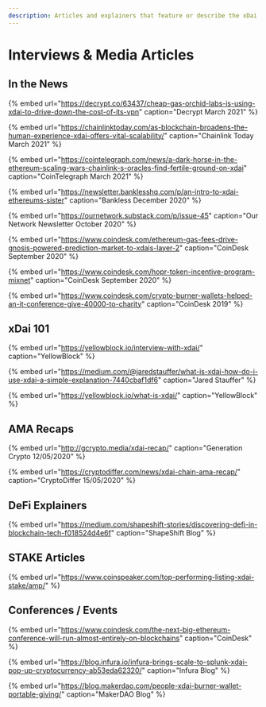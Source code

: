 ```yaml
---
description: Articles and explainers that feature or describe the xDai ecosystem
---
```


# Interviews & Media Articles

## In the News

{% embed url="https://decrypt.co/63437/cheap-gas-orchid-labs-is-using-xdai-to-drive-down-the-cost-of-its-vpn" caption="Decrypt March 2021" %}

{% embed url="https://chainlinktoday.com/as-blockchain-broadens-the-human-experience-xdai-offers-vital-scalability/" caption="Chainlink Today March 2021" %}

{% embed url="https://cointelegraph.com/news/a-dark-horse-in-the-ethereum-scaling-wars-chainlink-s-oracles-find-fertile-ground-on-xdai" caption="CoinTelegraph March 2021" %}

{% embed url="https://newsletter.banklesshq.com/p/an-intro-to-xdai-ethereums-sister" caption="Bankless December 2020" %}

{% embed url="https://ournetwork.substack.com/p/issue-45" caption="Our Network Newsletter October 2020" %}

{% embed url="https://www.coindesk.com/ethereum-gas-fees-drive-gnosis-powered-prediction-market-to-xdais-layer-2" caption="CoinDesk September 2020" %}

{% embed url="https://www.coindesk.com/hopr-token-incentive-program-mixnet" caption="CoinDesk September 2020" %}

{% embed url="https://www.coindesk.com/crypto-burner-wallets-helped-an-it-conference-give-40000-to-charity" caption="CoinDesk 2019" %}



## xDai 101

{% embed url="https://yellowblock.io/interview-with-xdai/" caption="YellowBlock" %}

{% embed url="https://medium.com/@jaredstauffer/what-is-xdai-how-do-i-use-xdai-a-simple-explanation-7440cbaf1df6" caption="Jared Stauffer" %}

{% embed url="https://yellowblock.io/what-is-xdai/" caption="YellowBlock" %}

## AMA Recaps

{% embed url="http://gcrypto.media/xdai-recap/" caption="Generation Crypto 12/05/2020" %}

{% embed url="https://cryptodiffer.com/news/xdai-chain-ama-recap/" caption="CryptoDiffer 15/05/2020" %}



## DeFi Explainers

{% embed url="https://medium.com/shapeshift-stories/discovering-defi-in-blockchain-tech-f018524d4e6f" caption="ShapeShift Blog" %}

## STAKE Articles

{% embed url="https://www.coinspeaker.com/top-performing-listing-xdai-stake/amp/" %}

## Conferences / Events

{% embed url="https://www.coindesk.com/the-next-big-ethereum-conference-will-run-almost-entirely-on-blockchains" caption="CoinDesk" %}

{% embed url="https://blog.infura.io/infura-brings-scale-to-splunk-xdai-pop-up-cryptocurrency-ab53eda62320/" caption="Infura Blog" %}

{% embed url="https://blog.makerdao.com/people-xdai-burner-wallet-portable-giving/" caption="MakerDAO Blog" %}









